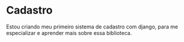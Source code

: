 # Cadastro
Estou criando meu primeiro sistema de cadastro com django, para me especializar e aprender mais sobre essa biblioteca.
